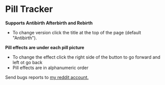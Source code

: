 # Pill Tracker
**Supports Antibirth Afterbirth and Rebirth**  
+ To change version click the title at the top of the page (default "Antibirth").  
  
**Pill effects are under each pill picture**
+ To change the effect click the right side of the button to go forward and left ot go back  
+ Pill effects are in alphanumeric order  

Send bugs reports to [my reddit account.](https://www.reddit.com/user/firelemons)
